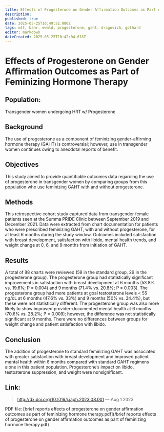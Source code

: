 ```yaml
---
title: Effects of Progesterone on Gender Affirmation Outcomes as Part of Feminizing Hormone Therapy
description: 
published: true
date: 2025-05-25T16:49:52.080Z
tags: mtf, bahr, ewald, progesterone, gaht, dragovich, gothard
editor: markdown
dateCreated: 2025-05-25T10:42:04.618Z
---
```


# Effects of Progesterone on Gender Affirmation Outcomes as Part of Feminizing Hormone Therapy

## Population:
Transgender women undergoing HRT w/ Progesterone

## Background
The use of progesterone as a component of feminizing gender-affirming hormone therapy (GAHT) is controversial; however, use in transgender women continues owing to anecdotal reports of benefit.

## Objectives
This study aimed to provide quantifiable outcomes data regarding the use of progesterone in transgender women by comparing groups from this population who use feminizing GAHT with and without progesterone.

## Methods
This retrospective cohort study captured data from transgender female patients seen at the Summa PRIDE Clinic between September 2019 and December 2021. Data were extracted from chart documentation for patients who were prescribed feminizing GAHT, with and without progesterone, for at least 6 months during the study window. Outcomes included satisfaction with breast development, satisfaction with libido, mental health trends, and weight change at 0, 6, and 9 months from initiation of GAHT.

## Results
A total of 88 charts were reviewed (59 in the standard group, 29 in the progesterone group). The progesterone group had statistically significant improvements in satisfaction with breast development at 6 months (53.8% vs. 19.6%; P = 0.004) and 9 months (71.4% vs. 20.8%; P = 0.003). The progesterone group had more patients at goal testosterone levels < 55 ng/dL at 6 months (47.6% vs. 33%) and 9 months (50% vs. 24.4%), but these were not statistically different. The progesterone group was also more likely to show improved provider-documented mental health at 6 months (70.6% vs. 28.2%; P = 0.009); however, the difference was not statistically significant at 9 months. There were no differences between groups for weight change and patient satisfaction with libido.

## Conclusion
The addition of progesterone to standard feminizing GAHT was associated with greater satisfaction with breast development and improved patient mental health within 6 months compared with standard GAHT regimens alone in this patient population. Progesterone’s impact on libido, testosterone suppression, and weight were nonsignificant.

## Link:
> http://dx.doi.org/10.1016/j.japh.2023.08.001 
> ― Aug 1 2023

PDF file: [brief reports effects of progesterone on gender affirmation outcomes as part of feminizing hormone therapy.pdf](/brief reports effects of progesterone on gender affirmation outcomes as part of feminizing hormone therapy.pdf)